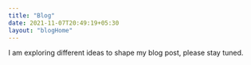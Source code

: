 ```yaml
---
title: "Blog"
date: 2021-11-07T20:49:19+05:30
layout: "blogHome"
---
```


I am exploring different ideas to shape my blog post, please stay tuned.
